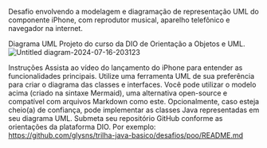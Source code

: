 Desafio envolvendo a modelagem e diagramação de representação UML do componente iPhone, com reprodutor musical, aparelho telefônico e navegador na internet.

Diagrama UML 
Projeto do curso da DIO de Orientação a Objetos e UML.
![Untitled diagram-2024-07-16-203123](https://github.com/user-attachments/assets/575274d2-3f70-4e5e-932e-1eae26e6d728)

Instruções
Assista ao vídeo do lançamento do iPhone para entender as funcionalidades principais.
Utilize uma ferramenta UML de sua preferência para criar o diagrama das classes e interfaces. Você pode utilizar o modelo acima (criado na sintaxe Mermaid), uma alternativa open-source e compatível com arquivos Markdown como este.
Opcionalmente, caso esteja cheio(a) de confiança, pode implementar as classes Java representadas em seu diagrama UML.
Submeta seu repositório GitHub conforme as orientações da plataforma DIO. Por exemplo:
https://github.com/glysns/trilha-java-basico/desafios/poo/README.md
